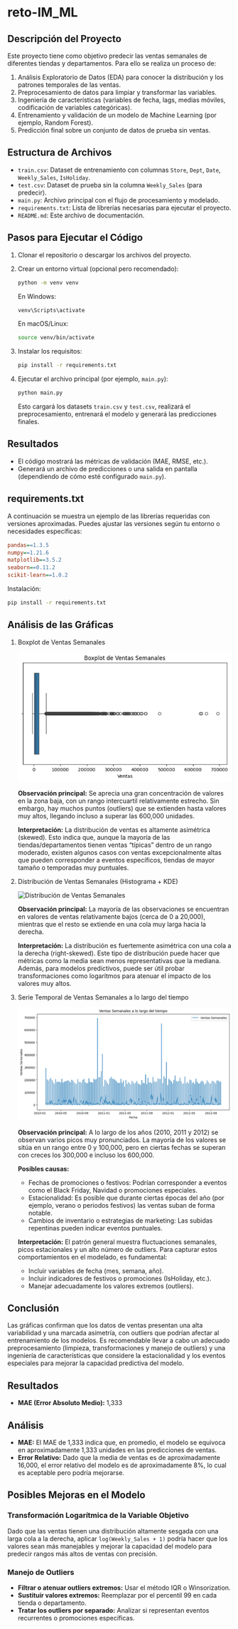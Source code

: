 # reto-IM_ML

## Descripción del Proyecto

Este proyecto tiene como objetivo predecir las ventas semanales de diferentes tiendas y departamentos. Para ello se realiza un proceso de:

1. Análisis Exploratorio de Datos (EDA) para conocer la distribución y los patrones temporales de las ventas.
2. Preprocesamiento de datos para limpiar y transformar las variables.
3. Ingeniería de características (variables de fecha, lags, medias móviles, codificación de variables categóricas).
4. Entrenamiento y validación de un modelo de Machine Learning (por ejemplo, Random Forest).
5. Predicción final sobre un conjunto de datos de prueba sin ventas.

## Estructura de Archivos

- `train.csv`: Dataset de entrenamiento con columnas `Store`, `Dept`, `Date`, `Weekly_Sales`, `IsHoliday`.
- `test.csv`: Dataset de prueba sin la columna `Weekly_Sales` (para predecir).
- `main.py`: Archivo principal con el flujo de procesamiento y modelado.
- `requirements.txt`: Lista de librerías necesarias para ejecutar el proyecto.
- `README.md`: Este archivo de documentación.

## Pasos para Ejecutar el Código

1. Clonar el repositorio o descargar los archivos del proyecto.

2. Crear un entorno virtual (opcional pero recomendado):

    ```bash
    python -m venv venv
    ```

    En Windows:

    ```bash
    venv\Scripts\activate
    ```

    En macOS/Linux:

    ```bash
    source venv/bin/activate
    ```

3. Instalar los requisitos:

    ```bash
    pip install -r requirements.txt
    ```

4. Ejecutar el archivo principal (por ejemplo, `main.py`):

    ```bash
    python main.py
    ```

    Esto cargará los datasets `train.csv` y `test.csv`, realizará el preprocesamiento, entrenará el modelo y generará las predicciones finales.

## Resultados

- El código mostrará las métricas de validación (MAE, RMSE, etc.).
- Generará un archivo de predicciones o una salida en pantalla (dependiendo de cómo esté configurado `main.py`).

## requirements.txt

A continuación se muestra un ejemplo de las librerías requeridas con versiones aproximadas. Puedes ajustar las versiones según tu entorno o necesidades específicas:

```ini
pandas==1.3.5
numpy==1.21.6
matplotlib==3.5.2
seaborn==0.11.2
scikit-learn==1.0.2
```

Instalación:

```bash
pip install -r requirements.txt
```

## Análisis de las Gráficas

1. Boxplot de Ventas Semanales

    ![Boxplot de Ventas Semanales](boxplot.png)

    **Observación principal:** Se aprecia una gran concentración de valores en la zona baja, con un rango intercuartil relativamente estrecho. Sin embargo, hay muchos puntos (outliers) que se extienden hasta valores muy altos, llegando incluso a superar las 600,000 unidades.

    **Interpretación:** La distribución de ventas es altamente asimétrica (skewed). Esto indica que, aunque la mayoría de las tiendas/departamentos tienen ventas “típicas” dentro de un rango moderado, existen algunos casos con ventas excepcionalmente altas que pueden corresponder a eventos específicos, tiendas de mayor tamaño o temporadas muy puntuales.

2. Distribución de Ventas Semanales (Histograma + KDE)

    ![Distribución de Ventas Semanales](distribución_datos.png)

    **Observación principal:** La mayoría de las observaciones se encuentran en valores de ventas relativamente bajos (cerca de 0 a 20,000), mientras que el resto se extiende en una cola muy larga hacia la derecha.

    **Interpretación:** La distribución es fuertemente asimétrica con una cola a la derecha (right-skewed). Este tipo de distribución puede hacer que métricas como la media sean menos representativas que la mediana. Además, para modelos predictivos, puede ser útil probar transformaciones como logaritmos para atenuar el impacto de los valores muy altos.

3. Serie Temporal de Ventas Semanales a lo largo del tiempo

    ![Serie Temporal de Ventas Semanales](ventas_vs_date.png)

    **Observación principal:** A lo largo de los años (2010, 2011 y 2012) se observan varios picos muy pronunciados. La mayoría de los valores se sitúa en un rango entre 0 y 100,000, pero en ciertas fechas se superan con creces los 300,000 e incluso los 600,000.

    **Posibles causas:**

    - Fechas de promociones o festivos: Podrían corresponder a eventos como el Black Friday, Navidad o promociones especiales.
    - Estacionalidad: Es posible que durante ciertas épocas del año (por ejemplo, verano o periodos festivos) las ventas suban de forma notable.
    - Cambios de inventario o estrategias de marketing: Las subidas repentinas pueden indicar eventos puntuales.

    **Interpretación:** El patrón general muestra fluctuaciones semanales, picos estacionales y un alto número de outliers. Para capturar estos comportamientos en el modelado, es fundamental:

    - Incluir variables de fecha (mes, semana, año).
    - Incluir indicadores de festivos o promociones (IsHoliday, etc.).
    - Manejar adecuadamente los valores extremos (outliers).

## Conclusión

Las gráficas confirman que los datos de ventas presentan una alta variabilidad y una marcada asimetría, con outliers que podrían afectar al entrenamiento de los modelos. Es recomendable llevar a cabo un adecuado preprocesamiento (limpieza, transformaciones y manejo de outliers) y una ingeniería de características que considere la estacionalidad y los eventos especiales para mejorar la capacidad predictiva del modelo.

## Resultados

- **MAE (Error Absoluto Medio):** 1,333


## Análisis

- **MAE:** El MAE de 1,333 indica que, en promedio, el modelo se equivoca en aproximadamente 1,333 unidades en las predicciones de ventas.
- **Error Relativo:** Dado que la media de ventas es de aproximadamente 16,000, el error relativo del modelo es de aproximadamente 8%, lo cual es aceptable pero podría mejorarse.


## Posibles Mejoras en el Modelo

### Transformación Logarítmica de la Variable Objetivo

Dado que las ventas tienen una distribución altamente sesgada con una larga cola a la derecha, aplicar `log(Weekly_Sales + 1)` podría hacer que los valores sean más manejables y mejorar la capacidad del modelo para predecir rangos más altos de ventas con precisión.

### Manejo de Outliers

- **Filtrar o atenuar outliers extremos:** Usar el método IQR o Winsorization.
- **Sustituir valores extremos:** Reemplazar por el percentil 99 en cada tienda o departamento.
- **Tratar los outliers por separado:** Analizar si representan eventos recurrentes o promociones específicas.




